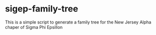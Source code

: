 # sigep-family-tree
This is a simple script to generate a family tree for the New Jersey Alpha chaper of Sigma Phi Epsillon
